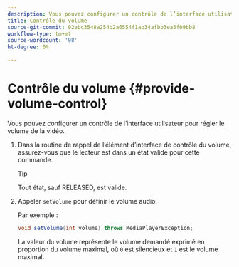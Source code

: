 ```yaml
---
description: Vous pouvez configurer un contrôle de l’interface utilisateur pour régler le volume de la vidéo.
title: Contrôle du volume
source-git-commit: 02ebc3548a254b2a6554f1ab34afbb3ea5f09bb8
workflow-type: tm+mt
source-wordcount: '98'
ht-degree: 0%

---
```


# Contrôle du volume {#provide-volume-control}

Vous pouvez configurer un contrôle de l’interface utilisateur pour régler le volume de la vidéo.

1. Dans la routine de rappel de l’élément d’interface de contrôle du volume, assurez-vous que le lecteur est dans un état valide pour cette commande.

   >[!TIP]
   >
   >Tout état, sauf RELEASED, est valide.

1. Appeler `setVolume` pour définir le volume audio.

   Par exemple :

   ```java
   void setVolume(int volume) throws MediaPlayerException;
   ```

   La valeur du volume représente le volume demandé exprimé en proportion du volume maximal, où `0` est silencieux et `1` est le volume maximal.
